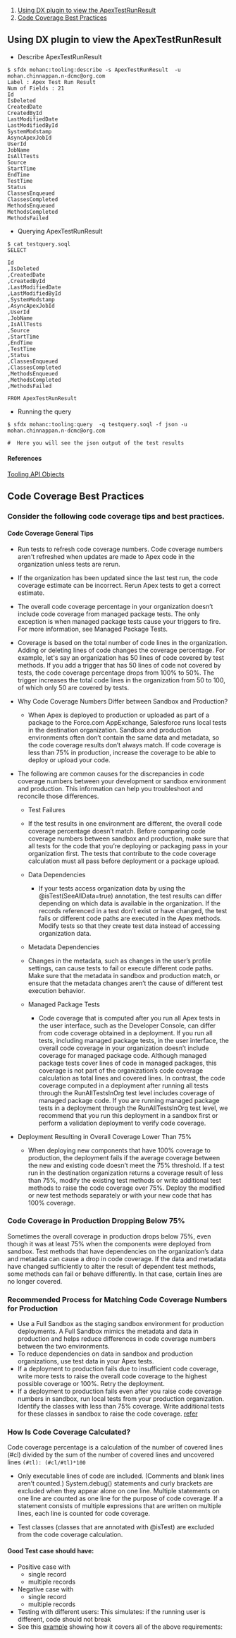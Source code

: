1. [Using DX plugin to view the ApexTestRunResult](#dx)
2. [Code Coverage Best Practices](#bp)

<a name='dx'></a>
## Using DX plugin to view the ApexTestRunResult

- Describe ApexTestRunResult

```
$ sfdx mohanc:tooling:describe -s ApexTestRunResult  -u mohan.chinnappan.n-dcmc@org.com
Label : Apex Test Run Result
Num of Fields : 21
Id
IsDeleted
CreatedDate
CreatedById
LastModifiedDate
LastModifiedById
SystemModstamp
AsyncApexJobId
UserId
JobName
IsAllTests
Source
StartTime
EndTime
TestTime
Status
ClassesEnqueued
ClassesCompleted
MethodsEnqueued
MethodsCompleted
MethodsFailed
```
- Querying ApexTestRunResult

```
$ cat testquery.soql 
SELECT

Id
,IsDeleted
,CreatedDate
,CreatedById
,LastModifiedDate
,LastModifiedById
,SystemModstamp
,AsyncApexJobId
,UserId
,JobName
,IsAllTests
,Source
,StartTime
,EndTime
,TestTime
,Status
,ClassesEnqueued
,ClassesCompleted
,MethodsEnqueued
,MethodsCompleted
,MethodsFailed

FROM ApexTestRunResult

```

- Running the query

```  
$ sfdx mohanc:tooling:query  -q testquery.soql -f json -u  mohan.chinnappan.n-dcmc@org.com

#  Here you will see the json output of the test results
```

#### References

[Tooling API Objects](https://developer.salesforce.com/docs/atlas.en-us.api_tooling.meta/api_tooling/reference_objects_list.htm)

<a name='bp'></a>
 
## Code Coverage Best Practices
### Consider the following code coverage tips and best practices.
#### Code Coverage General Tips
- Run tests to refresh code coverage numbers. Code coverage numbers aren't refreshed when updates are made to Apex code in the organization unless tests are rerun.
- If the organization has been updated since the last test run, the code coverage estimate can be incorrect. Rerun Apex tests to get a correct estimate.
- The overall code coverage percentage in your organization doesn’t include code coverage from managed package tests. The only exception is when managed package tests cause your triggers to fire. For more information, see Managed Package Tests.
- Coverage is based on the total number of code lines in the organization. Adding or deleting lines of code changes the coverage percentage. For example, let's say an organization has 50 lines of code covered by test methods. If you add a trigger that has 50 lines of code not covered by tests, the code coverage percentage drops from 100% to 50%. The trigger increases the total code lines in the organization from 50 to 100, of which only 50 are covered by tests.

- Why Code Coverage Numbers Differ between Sandbox and Production?
    - When Apex is deployed to production or uploaded as part of a package to the Force.com AppExchange, Salesforce runs local tests in the destination organization. Sandbox and production environments often don’t contain the same data and metadata, so the code coverage results don’t always match. If code coverage is less than 75% in production, increase the coverage to be able to deploy or upload your code. 
- The following are common causes for the discrepancies in code coverage numbers between your development or sandbox environment and production. This information can help you troubleshoot and reconcile those differences.

    - Test Failures
     - If the test results in one environment are different, the overall code coverage percentage doesn’t match. Before comparing code coverage numbers between sandbox and production, make sure that all tests for the code that you’re deploying or packaging pass in your organization first. The tests that contribute to the code coverage calculation must all pass before deployment or a package upload.

    - Data Dependencies
        - If your tests access organization data by using the @isTest(SeeAllData=true) annotation, the test results can differ depending on which data is available in the organization. If the records referenced in a test don’t exist or have changed, the test fails or different code paths are executed in the Apex methods. Modify tests so that they create test data instead of accessing organization data.
    - Metadata Dependencies
    - Changes in the metadata, such as changes in the user’s profile settings, can cause tests to fail or execute different code paths. Make sure that the metadata in sandbox and production match, or ensure that the metadata changes aren’t the cause of different test execution behavior.
    - Managed Package Tests
        - Code coverage that is computed after you run all Apex tests in the user interface, such as the Developer Console, can differ from code coverage obtained in a deployment. If you run all tests, including managed package tests, in the user interface, the overall code coverage in your organization doesn’t include coverage for managed package code. Although managed package tests cover lines of code in managed packages, this coverage is not part of the organization’s code coverage calculation as total lines and covered lines. In contrast, the code coverage computed in a deployment after running all tests through the RunAllTestsInOrg test level includes coverage of managed package code. If you are running managed package tests in a deployment through the RunAllTestsInOrg test level, we recommend that you run this deployment in a sandbox first or perform a validation deployment to verify code coverage.

- Deployment Resulting in Overall Coverage Lower Than 75%
    - When deploying new components that have 100% coverage to production, the deployment fails if the average coverage between the new and existing code doesn’t meet the 75% threshold. If a test run in the destination organization returns a coverage result of less than 75%, modify the existing test methods or write additional test methods to raise the code coverage over 75%. Deploy the modified or new test methods separately or with your new code that has 100% coverage.


### Code Coverage in Production Dropping Below 75%
Sometimes the overall coverage in production drops below 75%, even though it was at least 75% when the components were deployed from sandbox. Test methods that have dependencies on the organization’s data and metadata can cause a drop in code coverage. If the data and metadata have changed sufficiently to alter the result of dependent test methods, some methods can fail or behave differently. In that case, certain lines are no longer covered.

### Recommended Process for Matching Code Coverage Numbers for Production
- Use a Full Sandbox as the staging sandbox environment for production deployments. A Full Sandbox mimics the metadata and data in production and helps reduce differences in code coverage numbers between the two environments.
- To reduce dependencies on data in sandbox and production organizations, use test data in your Apex tests.
- If a deployment to production fails due to insufficient code coverage, write more tests to raise the overall code coverage to the highest possible coverage or 100%. Retry the deployment.
- If a deployment to production fails even after you raise code coverage numbers in sandbox, run local tests from your production organization. Identify the classes with less than 75% coverage. Write additional tests for these classes in sandbox to raise the code coverage.
[refer](https://developer.salesforce.com/docs/atlas.en-us.apexcode.meta/apexcode/apex_code_coverage_best_pract.htm)


### How Is Code Coverage Calculated?
Code coverage percentage is a calculation of the number of covered lines  (#cl) divided by the sum of the number of covered lines and uncovered lines ```(#tl): (#cl/#tl)*100```

- Only executable lines of code are included. (Comments and blank lines aren’t counted.) System.debug() statements and curly brackets are excluded when they appear alone on one line. Multiple statements on one line are counted as one line for the purpose of code coverage. If a statement consists of multiple expressions that are written on multiple lines, each line is counted for code coverage.

- Test classes (classes that are annotated with @isTest) are excluded from the code coverage calculation.

#### Good Test case should have:

- Positive case with 
   - single record
   - multiple records
- Negative case with 
    - single record
    - multiple records
- Testing with different users:
   This simulates: if the running user is different, code should not break
- See this [example](https://developer.salesforce.com/docs/atlas.en-us.apexcode.meta/apexcode/apex_testing_example.htm) showing how it covers all of the above requirements:

